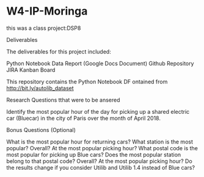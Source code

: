 # W4-IP-Moringa
this was a class project:DSP8 

Deliverables

The deliverables for this  project included: 

Python Notebook
Data Report (Google Docs Document)
Github Repository
JIRA Kanban Board

This repository contains the Python Notebook
DF ontained from http://bit.ly/autolib_dataset

Research Questions tthat were to be ansered

Identify the most popular hour of the day for picking up a shared electric car (Bluecar) in the city of Paris over the month of April 2018.

Bonus Questions (Optional)

What is the most popular hour for returning cars?
What station is the most popular?
Overall?
At the most popular picking hour?
What postal code is the most popular for picking up Blue cars? Does the most popular station belong to that postal code?
Overall?
At the most popular picking hour?
Do the results change if you consider Utilib and Utilib 1.4 instead of Blue cars? 
